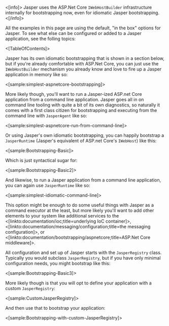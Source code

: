 <!--title:Bootstrapping-->

<[info]>
Jasper uses the ASP.Net Core `IWebHostBuilder` infrastructure internally for bootstrapping now, even for idiomatic Jasper
bootstrapping.
<[/info]>

All the examples in this page are using the default, "in the box" options for Jasper. To see what else can be configured or added to a Jasper application, see the folling topics:

<[TableOfContents]>

Jasper has its own idiomatic bootstrapping that is shown in a section below, but if you're already comfortable with ASP.Net Core, you can just use
the `IWebHostBuilder` mechanism you already know and love to fire up a Jasper application in memory like so:

<[sample:simplest-aspnetcore-bootstrapping]>

More likely though, you'll want to run a Jasper-ized ASP.net Core application from a command line application. Jasper goes all in on command line tooling with quite a bit of its own diagnostics, so naturally it comes with a first class citizen for bootstrapping and executing from the command line
with `JasperAgent` like so:

<[sample:simplest-aspnetcore-run-from-command-line]>


Or using Jasper's own idiomatic bootstrapping, you can happily bootstrap a `JasperRuntime` (Jasper's equivalent of ASP.net Core's `IWebHost`) like this:

<[sample:Bootstrapping-Basic]>

Which is just syntactical sugar for:

<[sample:Bootstrapping-Basic2]>

And likewise, to run a Jasper application from a command line application, you can again use `JasperRuntime` like so:

<[sample:simplest-idiomatic-command-line]>

This option might be enough to do some useful things with Jasper as a command executor at the least, but more likely you'll want to add other elements to your system like additional services to the <[linkto:documentation/ioc;title=underlying IoC container]>, <[linkto:documentation/messaging/configuration;title=the messaging configuration]>, or <[linkto:documentation/bootstrapping/aspnetcore;title=ASP.Net Core middleware]>.

All configuration and set up of Jasper starts with the `JasperRegistry` class. Typically you would subclass `JasperRegistry`, but if you have only minimal configuration needs, you might bootstrap like this:

<[sample:Bootstrapping-Basic3]>

More likely though is that you will opt to define your application with a custom `JasperRegistry`:

<[sample:CustomJasperRegistry]>

And then use that to bootstrap your application:

<[sample:Bootstrapping-with-custom-JasperRegistry]>



